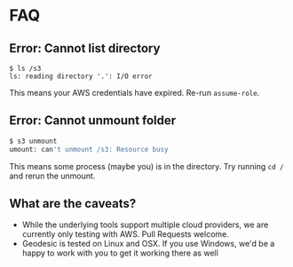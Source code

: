 # FAQ

## Error: Cannot list directory

```
$ ls /s3
ls: reading directory '.': I/O error
```

This means your AWS credentials have expired. Re-run `assume-role`.

## Error: Cannot unmount folder
```bash
$ s3 unmount
umount: can't unmount /s3: Resource busy
```

This means some process (maybe you) is in the directory. Try running `cd /` and rerun the unmount.

## What are the caveats?

* While the underlying tools support multiple cloud providers, we are currently only testing with AWS. Pull Requests welcome.
* Geodesic is tested on Linux and OSX. If you use Windows, we'd be a happy to work with you to get it working there as well


